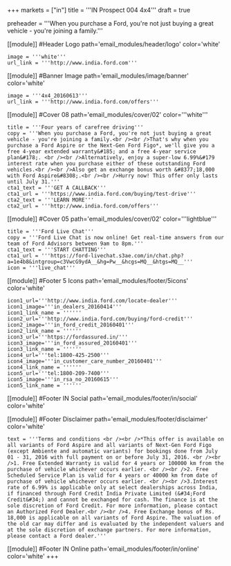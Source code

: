 +++
markets = ["in"]
title = '''IN Prospect 004 4x4'''
draft = true

preheader = '''When you purchase a Ford, you're not just buying a great vehicle - you're joining a family.'''

[[module]] #Header Logo
path='email_modules/header/logo'
color='white'

	image = '''white'''
	url_link = '''http://www.india.ford.com'''

[[module]] #Banner Image
path='email_modules/image/banner'
color='white'

	image = '''4x4_20160613'''
	url_link = '''http://www.india.ford.com/offers'''

[[module]] #Cover 08
path='email_modules/cover/02'
color='''white'''
	
	title = '''Four years of carefree driving'''
	copy = '''When you purchase a Ford, you're not just buying a great vehicle - you're joining a family.<br /><br />That's why when you purchase a Ford Aspire or the Next-Gen Ford Figo*, we'll give you a free 4-year extended warranty&#185; and a free 4-year service plan&#178;. <br /><br />Alternatively, enjoy a super-low 6.99%&#179 interest rate when you purchase either of these outstanding Ford vehicles.<br /><br />Also get an exchange bonus worth &#8377;18,000 with Ford Aspire&#8308;.<br /><br />Hurry now! This offer only lasts until July 31.'''
	cta1_text = '''GET A CALLBACK'''
	cta1_url = '''https://www.india.ford.com/buying/test-drive'''
	cta2_text = '''LEARN MORE'''
	cta2_url = '''http://www.india.ford.com/offers'''

[[module]] #Cover 05
path='email_modules/cover/02'
color='''lightblue'''

	title = '''Ford Live Chat'''
	copy = '''Ford Live Chat is now online! Get real-time answers from our team of Ford Advisors between 9am to 8pm.'''
	cta1_text = '''START CHATTING'''
	cta1_url = '''https://ford-livechat.s3ae.com/in/chat.php?a=1e4b8&intgroup=c3VwcG9ydA__&hg=Pw__&hcgs=MQ__&htgs=MQ__'''
	icon = '''live_chat'''

[[module]] #Footer 5 Icons
path='email_modules/footer/5icons'
color='white'

	icon1_url='''http://www.india.ford.com/locate-dealer'''
	icon1_image='''in_dealers_20160414'''
	icon1_link_name = ''''''
	icon2_url='''http://www.india.ford.com/buying/ford-credit'''
	icon2_image='''in_ford_credit_20160401'''
	icon2_link_name = ''''''
	icon3_url='''https://fordassured.in/'''
	icon3_image='''in_ford_assured_20160401'''
	icon3_link_name = ''''''
	icon4_url='''tel:1800-425-2500'''
	icon4_image='''in_customer_care_number_20160401'''
	icon4_link_name = ''''''
	icon5_url='''tel:1800-209-7400'''
	icon5_image='''in_rsa_no_20160615'''
	icon5_link_name = ''''''
		
[[module]] #Footer IN Social
path='email_modules/footer/in/social'
color='white'

[[module]] #Footer Disclaimer
path='email_modules/footer/disclaimer'
color='white'

	text = '''Terms and conditions <br /><br />*This offer is available on all variants of Ford Aspire and all variants of Next-Gen Ford Figo (except Ambiente and automatic variants) for bookings done from July 01 - 31, 2016 with full payment on or before July 31, 2016. <br /><br />1. Free Extended Warranty is valid for 4 years or 100000 km from the purchase of vehicle whichever occurs earlier. <br /><br />2. Free Scheduled Service Plan is valid for 4 years or 40000 km from date of purchase of vehicle whichever occurs earlier. <br /><br />3.Interest rate of 6.99% is applicable only at select dealerships across India, if financed through Ford Credit India Private Limited (&#34;Ford Credit&#34;) and cannot be exchanged for cash. The finance is at the sole discretion of Ford Credit. For more information, please contact an Authorized Ford Dealer.<br /><br />4. Free Exchange bonus of Rs. 18,000 is applicable on all variants of Ford Aspire. The valuation of the old car may differ and is evaluated by the independent valuers and at the sole discretion of exchange partners. For more information, please contact a Ford dealer.'''

[[module]] #Footer IN Online
path='email_modules/footer/in/online'
color='white'
+++